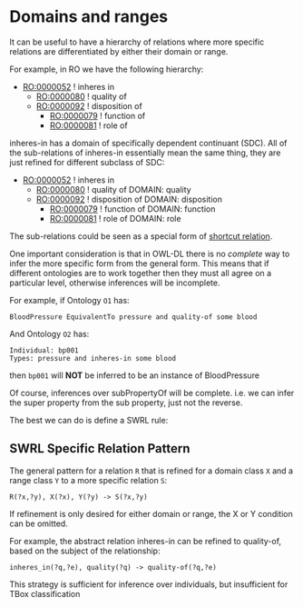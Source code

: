 # Domains and ranges

It can be useful to have a hierarchy of relations where more specific relations are differentiated by either their domain or range.

For example, in RO we have the following hierarchy:

 * [RO:0000052](http://purl.obolibrary.org/obo/RO_0000052) ! inheres in 
    * [RO:0000080](http://purl.obolibrary.org/obo/RO_0000080) ! quality of
    * [RO:0000092](http://purl.obolibrary.org/obo/RO_0000092) ! disposition of
       * [RO:0000079](http://purl.obolibrary.org/obo/RO_0000079) ! function of
       * [RO:0000081](http://purl.obolibrary.org/obo/RO_0000081) ! role of

inheres-in has a domain of specifically dependent continuant (SDC). All of the sub-relations of inheres-in essentially mean the same thing, they are just refined for different subclass of SDC:

 * [RO:0000052](http://purl.obolibrary.org/obo/RO_0000052) ! inheres in 
    * [RO:0000080](http://purl.obolibrary.org/obo/RO_0000080) ! quality of DOMAIN: quality
    * [RO:0000092](http://purl.obolibrary.org/obo/RO_0000092) ! disposition of DOMAIN: disposition
       * [RO:0000079](http://purl.obolibrary.org/obo/RO_0000079) ! function of DOMAIN: function
       * [RO:0000081](http://purl.obolibrary.org/obo/RO_0000081) ! role of DOMAIN: role

The sub-relations could be seen as a special form of [shortcut relation](ShortcutRelations).

One important consideration is that in OWL-DL there is no *complete* way to infer the more specific form from the general form. This means that if different ontologies are to work together then they must all agree on a particular level, otherwise inferences will be incomplete.

For example, if Ontology `O1` has:

```
BloodPressure EquivalentTo pressure and quality-of some blood
```

And Ontology `O2` has:

```
Individual: bp001
Types: pressure and inheres-in some blood
```

then `bp001` will **NOT** be inferred to be an instance of BloodPressure

Of course, inferences over subPropertyOf will be complete. i.e. we can infer the super property from the sub property, just not the reverse.

The best we can do is define a SWRL rule:

## SWRL Specific Relation Pattern

The general pattern for a relation `R` that is refined for a domain class `X` and a range class `Y` to a more specific relation `S`:

```
R(?x,?y), X(?x), Y(?y) -> S(?x,?y)
```

If refinement is only desired for either domain or range, the X or Y condition can be omitted.

For example, the abstract relation inheres-in can be refined to quality-of, based on the subject of the relationship:

```
inheres_in(?q,?e), quality(?q) -> quality-of(?q,?e)
```

This strategy is sufficient for inference over individuals, but insufficient for TBox classification


